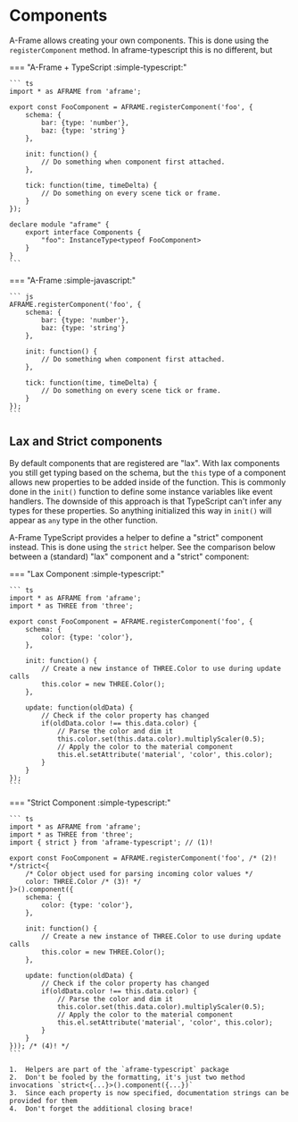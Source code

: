 # Components
A-Frame allows creating your own components. This is done using the `registerComponent` method.
In aframe-typescript this is no different, but

=== "A-Frame + TypeScript :simple-typescript:"

    ``` ts
    import * as AFRAME from 'aframe';

    export const FooComponent = AFRAME.registerComponent('foo', {
        schema: {
            bar: {type: 'number'},
            baz: {type: 'string'}
        },

        init: function() {
            // Do something when component first attached.
        },

        tick: function(time, timeDelta) {
            // Do something on every scene tick or frame.
        }
    });

    declare module "aframe" {
        export interface Components {
            "foo": InstanceType<typeof FooComponent>
        }
    }
    ```

=== "A-Frame :simple-javascript:"

    ``` js
    AFRAME.registerComponent('foo', {
        schema: {
            bar: {type: 'number'},
            baz: {type: 'string'}
        },

        init: function() {
            // Do something when component first attached.
        },

        tick: function(time, timeDelta) {
            // Do something on every scene tick or frame.
        }
    });
    ```

## Lax and Strict components
By default components that are registered are "lax". With lax components you still get typing based on the schema, but the `this` type of a component allows new properties to be added inside of the function. This is commonly done in the `init()` function to define some instance variables like event handlers. The downside of this approach is that TypeScript can't infer any types for these properties. So anything initialized this way in `init()` will appear as `any` type in the other function.

A-Frame TypeScript provides a helper to define a "strict" component instead. This is done using the `strict` helper. See the comparison below between a (standard) "lax" component and a "strict" component:

=== "Lax Component :simple-typescript:"

    ``` ts
    import * as AFRAME from 'aframe';
    import * as THREE from 'three';

    export const FooComponent = AFRAME.registerComponent('foo', {
        schema: {
            color: {type: 'color'},
        },

        init: function() {
            // Create a new instance of THREE.Color to use during update calls
            this.color = new THREE.Color();
        },

        update: function(oldData) {
            // Check if the color property has changed
            if(oldData.color !== this.data.color) {
                // Parse the color and dim it
                this.color.set(this.data.color).multiplyScaler(0.5);
                // Apply the color to the material component
                this.el.setAttribute('material', 'color', this.color);
            }
        }
    });
    ```

=== "Strict Component :simple-typescript:"

    ``` ts
    import * as AFRAME from 'aframe';
    import * as THREE from 'three';
    import { strict } from 'aframe-typescript'; // (1)!

    export const FooComponent = AFRAME.registerComponent('foo', /* (2)! */strict<{
        /* Color object used for parsing incoming color values */
        color: THREE.Color /* (3)! */
    }>().component({
        schema: {
            color: {type: 'color'},
        },

        init: function() {
            // Create a new instance of THREE.Color to use during update calls
            this.color = new THREE.Color();
        },

        update: function(oldData) {
            // Check if the color property has changed
            if(oldData.color !== this.data.color) {
                // Parse the color and dim it
                this.color.set(this.data.color).multiplyScaler(0.5);
                // Apply the color to the material component
                this.el.setAttribute('material', 'color', this.color);
            }
        }
    })); /* (4)! */
    ```

    1.  Helpers are part of the `aframe-typescript` package
    2.  Don't be fooled by the formatting, it's just two method invocations `strict<{...}>().component({...})`
    3.  Since each property is now specified, documentation strings can be provided for them
    4.  Don't forget the additional closing brace!
